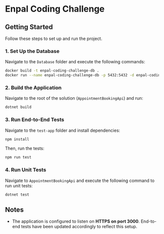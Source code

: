 # Enpal Coding Challenge

## Getting Started

Follow these steps to set up and run the project.

### 1. Set Up the Database

Navigate to the `Database` folder and execute the following commands:

```sh
docker build -t enpal-coding-challenge-db .
docker run --name enpal-coding-challenge-db -p 5432:5432 -d enpal-coding-challenge-db
```

### 2. Build the Application

Navigate to the root of the solution (`AppointmentBookingApi`) and run:

```sh
dotnet build
```

### 3. Run End-to-End Tests

Navigate to the `test-app` folder and install dependencies:

```sh
npm install
```

Then, run the tests:

```sh
npm run test
```

### 4. Run Unit Tests

Navigate to `AppointmentBookingApi` and execute the following command to run unit tests:

```sh
dotnet test
```

## Notes

- The application is configured to listen on **HTTPS on port 3000**. End-to-end tests have been updated accordingly to reflect this setup.
